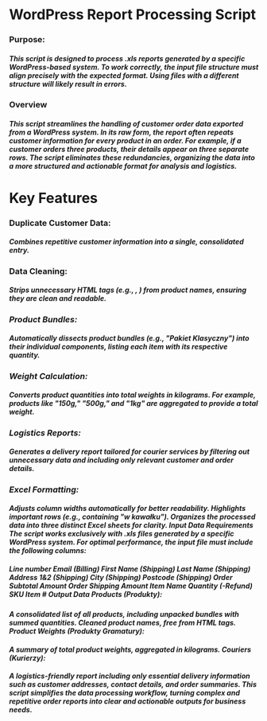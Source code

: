 <h1>WordPress Report Processing Script</h1>


<h3>Purpose:</h3>

<h5>This script is designed to process .xls reports generated by a specific WordPress-based system. To work correctly, the input file structure must align precisely with the expected format. Using files with a different structure will likely result in errors.</h5>

<h3>Overview</h3>

<h5>This script streamlines the handling of customer order data exported from a WordPress system. In its raw form, the report often repeats customer information for every product in an order. For example, if a customer orders three products, their details appear on three separate rows. The script eliminates these redundancies, organizing the data into a more structured and actionable format for analysis and logistics.</h5>

<h1>Key Features</h1>

<h3>Duplicate Customer Data:</h3>

<h5>Combines repetitive customer information into a single, consolidated entry.</h5>

<h3>Data Cleaning:</h3>

<h5>Strips unnecessary HTML tags (e.g., <b>, <i>) from product names, ensuring they are clean and readable.</h5>

<h3>Product Bundles:</h3>

<h5>Automatically dissects product bundles (e.g., "Pakiet Klasyczny") into their individual components, listing each item with its respective quantity.</h5>

<h3>Weight Calculation:</h3>

<h5>Converts product quantities into total weights in kilograms. For example, products like "150g," "500g," and "1kg" are aggregated to provide a total weight.

<h3>Logistics Reports:</h3>

<h5>Generates a delivery report tailored for courier services by filtering out unnecessary data and including only relevant customer and order details.</h5>

<h3>Excel Formatting:</h3>

  <h4>Adjusts column widths automatically for better readability.
  Highlights important rows (e.g., containing "w kawałku").
  Organizes the processed data into three distinct Excel sheets for clarity.
  Input Data Requirements
  The script works exclusively with .xls files generated by a specific WordPress system. For optimal performance, the input file must include the following columns:</h4>

  <h5>Line number
  Email (Billing)
  First Name (Shipping)
  Last Name (Shipping)
  Address 1&2 (Shipping)
  City (Shipping)
  Postcode (Shipping)
  Order Subtotal Amount
  Order Shipping Amount
  Item Name
  Quantity (-Refund)
  SKU
  Item #
  Output Data
  Products (Produkty):</h5>

  <h4>A consolidated list of all products, including unpacked bundles with summed quantities.
  Cleaned product names, free from HTML tags.
  Product Weights (Produkty Gramatury):</h4>
  
  <h4>A summary of total product weights, aggregated in kilograms.
  Couriers (Kurierzy):</h4>
  
  <h4>A logistics-friendly report including only essential delivery information such as customer addresses, contact details, and order summaries.
  This script simplifies the data processing workflow, turning complex and repetitive order reports into clear and actionable outputs for business needs.</h4>
